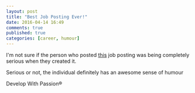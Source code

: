 ```yaml
---
layout: post
title: "Best Job Posting Ever!"
date: 2016-04-14 16:49
comments: true
published: true
categories: [career, humour]
---
```

I'm not sure if the person who posted [this](http://www.seek.com.au/job/30771191) job posting was being completely serious when they created it. 

Serious or not, the individual definitely has an awesome sense of humour

Develop With Passion®
